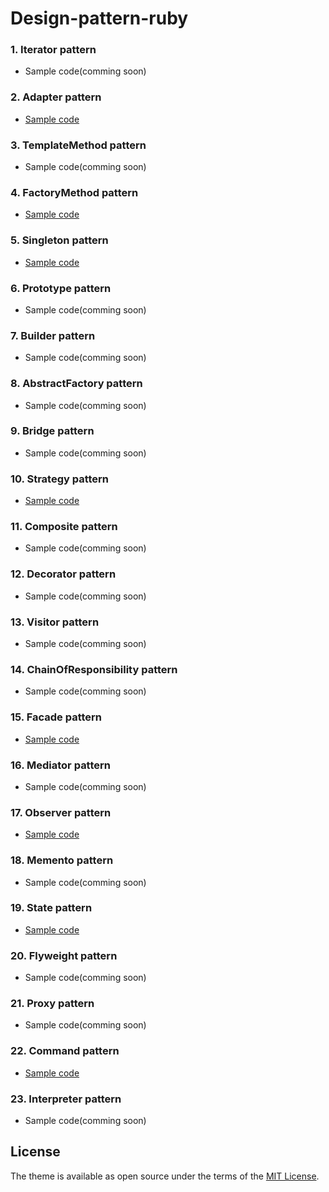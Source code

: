 # Design-pattern-ruby

### 1. Iterator pattern

* Sample code(comming soon)

### 2. Adapter pattern

* [Sample code](02-adapter.rb)

### 3. TemplateMethod pattern

* Sample code(comming soon)

### 4. FactoryMethod pattern

* [Sample code](04-factory_method.rb)

### 5. Singleton pattern

* [Sample code](05-singleton.rb)

### 6. Prototype pattern

* Sample code(comming soon)

### 7. Builder pattern

* Sample code(comming soon)

### 8. AbstractFactory pattern

* Sample code(comming soon)

### 9. Bridge pattern

* Sample code(comming soon)

### 10. Strategy pattern

* [Sample code](10-strategy.rb)

### 11. Composite pattern

* Sample code(comming soon)

### 12. Decorator pattern

* Sample code(comming soon)

### 13. Visitor pattern

* Sample code(comming soon)

### 14. ChainOfResponsibility pattern

* Sample code(comming soon)

### 15. Facade pattern

* [Sample code](15-facade.rb)

### 16. Mediator pattern

* Sample code(comming soon)

### 17. Observer pattern

* [Sample code](17-observer.rb)

### 18. Memento pattern

* Sample code(comming soon)

### 19. State pattern

* [Sample code](19-state.rb)

### 20. Flyweight pattern

* Sample code(comming soon)

### 21. Proxy pattern

* Sample code(comming soon)

### 22. Command pattern

* [Sample code](22-command.rb)

### 23. Interpreter pattern

* Sample code(comming soon)


## License

The theme is available as open source under the terms of the [MIT License](https://opensource.org/licenses/MIT).
